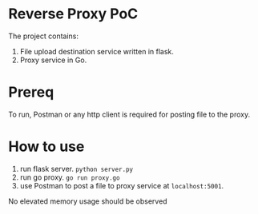 # Reverse Proxy PoC

The project contains:
1. File upload destination service written in flask.
2. Proxy service in Go.

# Prereq
To run, Postman or any http client is required for posting file to the proxy.

# How to use
1. run flask server. `python server.py`
2. run go proxy. `go run proxy.go`
3. use Postman to post a file to proxy service at `localhost:5001`.

No elevated memory usage should be observed
